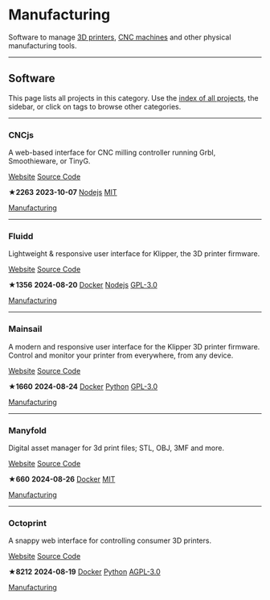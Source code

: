 # Manufacturing

Software to manage [3D printers](https://en.wikipedia.org/wiki/3D_printing), [CNC machines](https://en.wikipedia.org/wiki/Numerical_control) and other physical manufacturing tools.

---

## Software

This page lists all projects in this category. Use the [index of all projects](https://awesome-selfhosted.net/index.html), the sidebar, or click on  tags to browse other categories.

---

### CNCjs

A web-based interface for CNC milling controller running Grbl, Smoothieware, or TinyG.

[ Website](https://cnc.js.org/) [ Source Code](https://github.com/cncjs/cncjs/)

**★2263**  **2023-10-07** [ Nodejs](https://awesome-selfhosted.net/platforms/nodejs.html) [ MIT](https://awesome-selfhosted.net/index.html#list-of-licenses)

[ Manufacturing](https://awesome-selfhosted.net/tags/manufacturing.html)

---

### Fluidd

Lightweight & responsive user interface for Klipper, the 3D printer firmware.

[ Website](https://docs.fluidd.xyz/) [ Source Code](https://github.com/fluidd-core/fluidd)

**★1356**  **2024-08-20** [ Docker](https://awesome-selfhosted.net/platforms/docker.html) [ Nodejs](https://awesome-selfhosted.net/platforms/nodejs.html) [ GPL-3.0](https://awesome-selfhosted.net/index.html#list-of-licenses)

[ Manufacturing](https://awesome-selfhosted.net/tags/manufacturing.html)

---

### Mainsail

A modern and responsive user interface for the Klipper 3D printer firmware. Control and monitor your printer from everywhere, from any device.

[ Website](https://docs.mainsail.xyz/) [ Source Code](https://github.com/mainsail-crew/mainsail)

**★1660**  **2024-08-24** [ Docker](https://awesome-selfhosted.net/platforms/docker.html) [ Python](https://awesome-selfhosted.net/platforms/python.html) [ GPL-3.0](https://awesome-selfhosted.net/index.html#list-of-licenses)

[ Manufacturing](https://awesome-selfhosted.net/tags/manufacturing.html)

---

### Manyfold

Digital asset manager for 3d print files; STL, OBJ, 3MF and more.

[ Website](https://manyfold.app/) [ Source Code](https://github.com/manyfold3d/manyfold)

**★660**  **2024-08-26** [ Docker](https://awesome-selfhosted.net/platforms/docker.html) [ MIT](https://awesome-selfhosted.net/index.html#list-of-licenses)

[ Manufacturing](https://awesome-selfhosted.net/tags/manufacturing.html)

---

### Octoprint

A snappy web interface for controlling consumer 3D printers.

[ Website](https://octoprint.org/) [ Source Code](https://github.com/OctoPrint/OctoPrint)

**★8212**  **2024-08-19** [ Docker](https://awesome-selfhosted.net/platforms/docker.html) [ Python](https://awesome-selfhosted.net/platforms/python.html) [ AGPL-3.0](https://awesome-selfhosted.net/index.html#list-of-licenses)

[ Manufacturing](https://awesome-selfhosted.net/tags/manufacturing.html)
